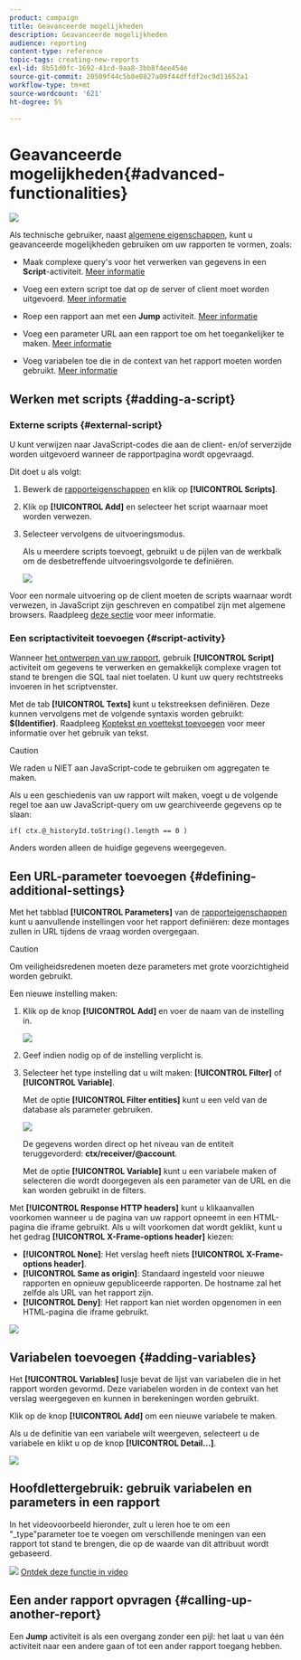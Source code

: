 ```yaml
---
product: campaign
title: Geavanceerde mogelijkheden
description: Geavanceerde mogelijkheden
audience: reporting
content-type: reference
topic-tags: creating-new-reports
exl-id: 8b51d0fc-1692-41cd-9aa8-3bb8f4ee454e
source-git-commit: 20509f44c5b8e0827a09f44dffdf2ec9d11652a1
workflow-type: tm+mt
source-wordcount: '621'
ht-degree: 5%

---
```


# Geavanceerde mogelijkheden{#advanced-functionalities}

![](../../assets/common.svg)

Als technische gebruiker, naast [algemene eigenschappen](../../reporting/using/properties-of-the-report.md), kunt u geavanceerde mogelijkheden gebruiken om uw rapporten te vormen, zoals:

* Maak complexe query&#39;s voor het verwerken van gegevens in een **Script**-activiteit. [Meer informatie](#script-activity)

* Voeg een extern script toe dat op de server of client moet worden uitgevoerd. [Meer informatie](#external-script)

* Roep een rapport aan met een **Jump** activiteit. [Meer informatie](#calling-up-another-report)

* Voeg een parameter URL aan een rapport toe om het toegankelijker te maken. [Meer informatie](#calling-up-another-report)

* Voeg variabelen toe die in de context van het rapport moeten worden gebruikt. [Meer informatie](#adding-variables)

## Werken met scripts {#adding-a-script}

### Externe scripts {#external-script}

U kunt verwijzen naar JavaScript-codes die aan de client- en/of serverzijde worden uitgevoerd wanneer de rapportpagina wordt opgevraagd.

Dit doet u als volgt:

1. Bewerk de [rapporteigenschappen](../../reporting/using/properties-of-the-report.md) en klik op **[!UICONTROL Scripts]**.
1. Klik op **[!UICONTROL Add]** en selecteer het script waarnaar moet worden verwezen.
1. Selecteer vervolgens de uitvoeringsmodus.

   Als u meerdere scripts toevoegt, gebruikt u de pijlen van de werkbalk om de desbetreffende uitvoeringsvolgorde te definiëren.

   ![](assets/reporting_custom_js.png)

Voor een normale uitvoering op de client moeten de scripts waarnaar wordt verwezen, in JavaScript zijn geschreven en compatibel zijn met algemene browsers. Raadpleeg [deze sectie](../../web/using/web-forms-answers.md) voor meer informatie.

### Een scriptactiviteit toevoegen {#script-activity}

Wanneer [het ontwerpen van uw rapport](../../reporting/using/creating-a-new-report.md#modelizing-the-chart), gebruik **[!UICONTROL Script]** activiteit om gegevens te verwerken en gemakkelijk complexe vragen tot stand te brengen die SQL taal niet toelaten. U kunt uw query rechtstreeks invoeren in het scriptvenster.

Met de tab **[!UICONTROL Texts]** kunt u tekstreeksen definiëren. Deze kunnen vervolgens met de volgende syntaxis worden gebruikt: **$(Identifier)**. Raadpleeg [Koptekst en voettekst toevoegen](../../reporting/using/element-layout.md#adding-a-header-and-a-footer) voor meer informatie over het gebruik van tekst.

>[!CAUTION]
>
>We raden u NIET aan JavaScript-code te gebruiken om aggregaten te maken.

Als u een geschiedenis van uw rapport wilt maken, voegt u de volgende regel toe aan uw JavaScript-query om uw gearchiveerde gegevens op te slaan:

```
if( ctx.@_historyId.toString().length == 0 )
```

Anders worden alleen de huidige gegevens weergegeven.

## Een URL-parameter toevoegen {#defining-additional-settings}

Met het tabblad **[!UICONTROL Parameters]** van de [rapporteigenschappen](../../reporting/using/properties-of-the-report.md) kunt u aanvullende instellingen voor het rapport definiëren: deze montages zullen in URL tijdens de vraag worden overgegaan.

>[!CAUTION]
>
>Om veiligheidsredenen moeten deze parameters met grote voorzichtigheid worden gebruikt.

Een nieuwe instelling maken:

1. Klik op de knop **[!UICONTROL Add]** en voer de naam van de instelling in.

   ![](assets/s_ncs_advuser_report_properties_09a.png)

1. Geef indien nodig op of de instelling verplicht is.

1. Selecteer het type instelling dat u wilt maken: **[!UICONTROL Filter]** of **[!UICONTROL Variable]**.

   Met de optie **[!UICONTROL Filter entities]** kunt u een veld van de database als parameter gebruiken.

   ![](assets/s_ncs_advuser_report_properties_09b.png)

   De gegevens worden direct op het niveau van de entiteit teruggevorderd: **ctx/receiver/@account**.

   Met de optie **[!UICONTROL Variable]** kunt u een variabele maken of selecteren die wordt doorgegeven als een parameter van de URL en die kan worden gebruikt in de filters.

Met **[!UICONTROL Response HTTP headers]** kunt u klikaanvallen voorkomen wanneer u de pagina van uw rapport opneemt in een HTML-pagina die iframe gebruikt. Als u wilt voorkomen dat wordt geklikt, kunt u het gedrag **[!UICONTROL X-Frame-options header]** kiezen:

* **[!UICONTROL None]**: Het verslag heeft niets  **[!UICONTROL X-Frame-options header]**.
* **[!UICONTROL Same as origin]**: Standaard ingesteld voor nieuwe rapporten en opnieuw gepubliceerde rapporten. De hostname zal het zelfde als URL van het rapport zijn.
* **[!UICONTROL Deny]**: Het rapport kan niet worden opgenomen in een HTML-pagina die iframe gebruikt.

![](assets/s_ncs_advuser_report_properties_09c.png)

## Variabelen toevoegen {#adding-variables}

Het **[!UICONTROL Variables]** lusje bevat de lijst van variabelen die in het rapport worden gevormd. Deze variabelen worden in de context van het verslag weergegeven en kunnen in berekeningen worden gebruikt.

Klik op de knop **[!UICONTROL Add]** om een nieuwe variabele te maken.

Als u de definitie van een variabele wilt weergeven, selecteert u de variabele en klikt u op de knop **[!UICONTROL Detail...]**.

![](assets/s_ncs_advuser_report_properties_10.png)

## Hoofdlettergebruik: gebruik variabelen en parameters in een rapport

In het videovoorbeeld hieronder, zult u leren hoe te om een &quot;_type&quot;parameter toe te voegen om verschillende meningen van een rapport tot stand te brengen, die op de waarde van dit attribuut wordt gebaseerd.

![](assets/do-not-localize/how-to-video.png) [Ontdek deze functie in video](https://helpx.adobe.com/campaign/classic/how-to/add-url-parameter-in-acv6.html?playlist=/ccx/v1/collection/product/campaign/classic/segment/business-practitioners/explevel/intermediate/applaunch/how-to-4/collection.ccx.js&amp;ref=helpx.adobe.com)


## Een ander rapport opvragen {#calling-up-another-report}

Een **Jump** activiteit is als een overgang zonder een pijl: het laat u van één activiteit naar een andere gaan of tot een ander rapport toegang hebben.

